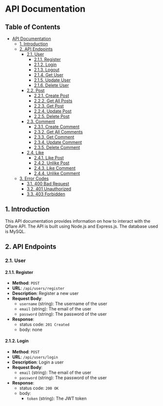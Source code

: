 # API Documentation

## Table of Contents

- [API Documentation](#api-documentation)
  - [1. Introduction](#1.-introduction)
  - [2. API Endpoints](#2.-api-endpoints)
    - [2.1. User](#2.1.-user)
      - [2.1.1. Register](#2.1.1.-register)
      - [2.1.2. Login](#2.1.2.-login)
      - [2.1.3. Logout](#213-logout)
      - [2.1.4. Get User](#214-get-user)
      - [2.1.5. Update User](#215-update-user)
      - [2.1.6. Delete User](#216-delete-user)
    - [2.2. Post](#22-post)
      - [2.2.1. Create Post](#221-create-post)
      - [2.2.2. Get All Posts](#222-get-all-posts)
      - [2.2.3. Get Post](#223-get-post)
      - [2.2.4. Update Post](#224-update-post)
      - [2.2.5. Delete Post](#225-delete-post)
    - [2.3. Comment](#23-comment)
      - [2.3.1. Create Comment](#231-create-comment)
      - [2.3.2. Get All Comments](#232-get-all-comments)
      - [2.3.3. Get Comment](#233-get-comment)
      - [2.3.4. Update Comment](#234-update-comment)
      - [2.3.5. Delete Comment](#235-delete-comment)
    - [2.4. Like](#24-like)
      - [2.4.1. Like Post](#241-like-post)
      - [2.4.2. Unlike Post](#242-unlike-post)
      - [2.4.3. Like Comment](#243-like-comment)
      - [2.4.4. Unlike Comment](#244-unlike-comment)
  - [3. Error Codes](#3-error-codes)
    - [3.1. 400 Bad Request](#31-400-bad-request)
    - [3.2. 401 Unauthorized](#32-401-unauthorized)
    - [3.3. 403 Forbidden](#33-403-forbidden)

## 1. Introduction

This API documentation provides information on how to interact with the Qflare API. The API is built using Node.js and Express.js. The database used is MySQL.

## 2. API Endpoints

### 2.1. User

#### 2.1.1. Register

- **Method**: `POST`
- **URL**: `/api/users/register`
- **Description**: Register a new user
- **Request Body**:
  - `username` (string): The username of the user
  - `email` (string): The email of the user
  - `password` (string): The password of the user
- **Response**:
  - status code: `201 Created`
  - body: none

#### 2.1.2. Login

- **Method**: `POST`
- **URL**: `/api/users/login`
- **Description**: Login a user
- **Request Body**:
  - `email` (string): The email of the user
  - `password` (string): The password of the user
- **Response**:
  - status code: `200 OK`
  - body:
    - `token` (string): The JWT token
